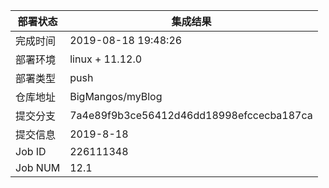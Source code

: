 部署状态 | 集成结果
---|---
完成时间 | 2019-08-18 19:48:26
部署环境 | linux + 11.12.0
部署类型 | push
仓库地址 | BigMangos/myBlog
提交分支 | 7a4e89f9b3ce56412d46dd18998efccecba187ca
提交信息 | 2019-8-18
Job ID   | 226111348
Job NUM  | 12.1
